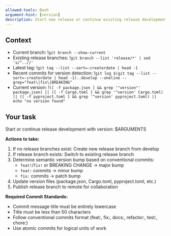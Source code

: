 ```yaml
---
allowed-tools: Bash
argument-hint: [version]
description: Start new release or continue existing release development
---
```


## Context

- Current branch: !`git branch --show-current`
- Existing release branches: !`git branch --list 'release/*' | sed 's/^..//'`
- Latest tag: !`git tag --list --sort=-creatordate | head -1`
- Recent commits for version detection: !`git log $(git tag --list --sort=-creatordate | head -1)..develop --oneline --grep="feat\|fix\|BREAKING"`
- Current version: !`([ -f package.json ] && grep '"version"' package.json) || ([ -f Cargo.toml ] && grep '^version' Cargo.toml) || ([ -f pyproject.toml ] && grep '^version' pyproject.toml) || echo "no version found"`

## Your task

Start or continue release development with version: $ARGUMENTS

**Actions to take:**
1. If no release branches exist: Create new release branch from develop
2. If release branch exists: Switch to existing release branch
3. Determine semantic version bump based on conventional commits:
   - `feat!`/`fix!` or BREAKING CHANGE → major bump
   - `feat:` commits → minor bump
   - `fix:` commits → patch bump
4. Update version files (package.json, Cargo.toml, pyproject.toml, etc.)
5. Publish release branch to remote for collaboration

**Required Commit Standards:**
- Commit message title must be entirely lowercase
- Title must be less than 50 characters
- Follow conventional commits format (feat:, fix:, docs:, refactor:, test:, chore:)
- Use atomic commits for logical units of work
